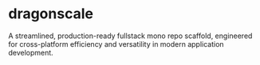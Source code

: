 # dragonscale
A streamlined, production-ready fullstack mono repo scaffold, engineered for cross-platform efficiency and versatility in modern application development.
